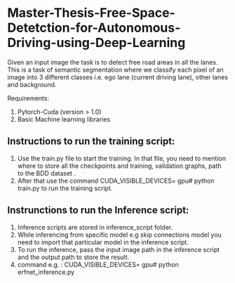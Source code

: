 # Master-Thesis-Free-Space-Detetction-for-Autonomous-Driving-using-Deep-Learning

Given an input image the task is to detect free road areas in all the lanes. This is a task of semantic segmentation where we classify each pixel of an image into 3 different
classes i.e. ego lane (current driving lane), other lanes and background.

Requirements:

1) Pytorch-Cuda (version > 1.0)
2) Basic Machine learning libraries

## Instructions to run the training script:

1) Use the train.py file to start the training. In that file, you need to mention where to store all the checkpoints and training, validation graphs, path to the BDD dataset .
2) After that use the command CUDA_VISIBLE_DEVICES= gpu# python train.py to run the training script.

## Instrunctions to run the Inference script:

1) Inference scripts are stored in inference_script folder.
2) While inferencing from specific model e.g skip connections model you need to import that particular model in the inference script.
3) To run the inference, pass the input image path in the inference script and the output path to store the result. 
4) command e.g. : CUDA_VISIBLE_DEVICES= gpu# python erfnet_inference.py
